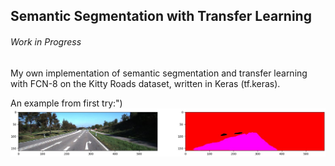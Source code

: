 ## Semantic Segmentation with Transfer Learning

###### Work in Progress

My own implementation of semantic segmentation and transfer learning with FCN-8 on the Kitty Roads dataset, written in Keras (tf.keras).

An example from first try:")
![Screenshot](seg1.jpg)

